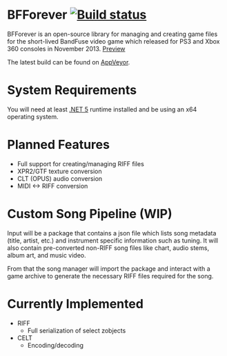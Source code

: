 # BFForever [![Build status](https://ci.appveyor.com/api/projects/status/yt8eu333kn91fv2y?svg=true)](https://ci.appveyor.com/project/PikminGuts92/bfforever)
BFForever is an open-source library for managing and creating game files for the short-lived BandFuse video game which released for PS3 and Xbox 360 consoles in November 2013. [Preview](https://www.youtube.com/watch?v=NHvFKonTGR0)

The latest build can be found on [AppVeyor](https://ci.appveyor.com/project/PikminGuts92/bfforever/branch/master/artifacts).

# System Requirements
You will need at least [.NET 5](https://dotnet.microsoft.com/download/dotnet-core) runtime installed and be using an x64 operating system.

# Planned Features
* Full support for creating/managing RIFF files
* XPR2/GTF texture conversion
* CLT (OPUS) audio conversion
* MIDI <-> RIFF conversion

# Custom Song Pipeline (WIP)
Input will be a package that contains a json file which lists song metadata (title, artist, etc.) and instrument specific information such as tuning. It will also contain pre-converted non-RIFF song files like chart, audio stems, album art, and music video.

From that the song manager will import the package and interact with a game archive to generate the necessary RIFF files required for the song.

# Currently Implemented
* RIFF
  * Full serialization of select zobjects
* CELT
  * Encoding/decoding
